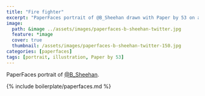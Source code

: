 ```yaml
---
title: "Fire fighter"
excerpt: "PaperFaces portrait of @B_Sheehan drawn with Paper by 53 on an iPad."
image: 
  path: &image ../assets/images/paperfaces-b-sheehan-twitter.jpg 
  feature: *image
  cover: true
  thumbnail: /assets/images/paperfaces-b-sheehan-twitter-150.jpg
categories: [paperfaces]
tags: [portrait, illustration, Paper by 53]
---
```


PaperFaces portrait of [@B_Sheehan](https://twitter.com/B_Sheehan).

{% include boilerplate/paperfaces.md %}
